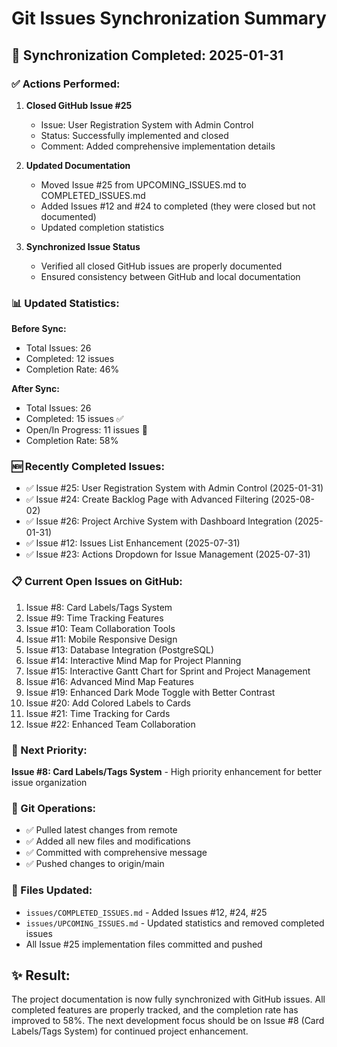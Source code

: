 # Git Issues Synchronization Summary

## 🎯 Synchronization Completed: 2025-01-31

### ✅ Actions Performed:

1. **Closed GitHub Issue #25**
   - Issue: User Registration System with Admin Control
   - Status: Successfully implemented and closed
   - Comment: Added comprehensive implementation details

2. **Updated Documentation**
   - Moved Issue #25 from UPCOMING_ISSUES.md to COMPLETED_ISSUES.md
   - Added Issues #12 and #24 to completed (they were closed but not documented)
   - Updated completion statistics

3. **Synchronized Issue Status**
   - Verified all closed GitHub issues are properly documented
   - Ensured consistency between GitHub and local documentation

### 📊 Updated Statistics:

**Before Sync:**
- Total Issues: 26
- Completed: 12 issues
- Completion Rate: 46%

**After Sync:**
- Total Issues: 26
- Completed: 15 issues ✅
- Open/In Progress: 11 issues 🔄
- Completion Rate: 58%

### 🆕 Recently Completed Issues:
- ✅ Issue #25: User Registration System with Admin Control (2025-01-31)
- ✅ Issue #24: Create Backlog Page with Advanced Filtering (2025-08-02)
- ✅ Issue #26: Project Archive System with Dashboard Integration (2025-01-31)
- ✅ Issue #12: Issues List Enhancement (2025-07-31)
- ✅ Issue #23: Actions Dropdown for Issue Management (2025-07-31)

### 📋 Current Open Issues on GitHub:
1. Issue #8: Card Labels/Tags System
2. Issue #9: Time Tracking Features
3. Issue #10: Team Collaboration Tools
4. Issue #11: Mobile Responsive Design
5. Issue #13: Database Integration (PostgreSQL)
6. Issue #14: Interactive Mind Map for Project Planning
7. Issue #15: Interactive Gantt Chart for Sprint and Project Management
8. Issue #16: Advanced Mind Map Features
9. Issue #19: Enhanced Dark Mode Toggle with Better Contrast
10. Issue #20: Add Colored Labels to Cards
11. Issue #21: Time Tracking for Cards
12. Issue #22: Enhanced Team Collaboration

### 🎯 Next Priority:
**Issue #8: Card Labels/Tags System** - High priority enhancement for better issue organization

### 🔄 Git Operations:
- ✅ Pulled latest changes from remote
- ✅ Added all new files and modifications
- ✅ Committed with comprehensive message
- ✅ Pushed changes to origin/main

### 📁 Files Updated:
- `issues/COMPLETED_ISSUES.md` - Added Issues #12, #24, #25
- `issues/UPCOMING_ISSUES.md` - Updated statistics and removed completed issues
- All Issue #25 implementation files committed and pushed

## ✨ Result:
The project documentation is now fully synchronized with GitHub issues. All completed features are properly tracked, and the completion rate has improved to 58%. The next development focus should be on Issue #8 (Card Labels/Tags System) for continued project enhancement.